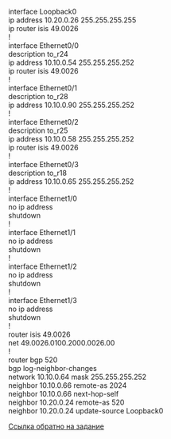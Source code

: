 interface Loopback0   
 ip address 10.20.0.26 255.255.255.255   
 ip router isis 49.0026   
!   
interface Ethernet0/0   
 description to_r24   
 ip address 10.10.0.54 255.255.255.252   
 ip router isis 49.0026   
!   
interface Ethernet0/1   
 description to_r28   
 ip address 10.10.0.90 255.255.255.252   
!   
interface Ethernet0/2   
 description to_r25   
 ip address 10.10.0.58 255.255.255.252   
 ip router isis 49.0026   
!   
interface Ethernet0/3   
 description to_r18   
 ip address 10.10.0.65 255.255.255.252   
!   
interface Ethernet1/0   
 no ip address   
 shutdown   
!   
interface Ethernet1/1   
 no ip address   
 shutdown   
!   
interface Ethernet1/2   
 no ip address   
 shutdown   
!            
interface Ethernet1/3   
 no ip address   
 shutdown   
!   
router isis 49.0026   
 net 49.0026.0100.2000.0026.00   
!   
router bgp 520   
 bgp log-neighbor-changes   
 network 10.10.0.64 mask 255.255.255.252   
 neighbor 10.10.0.66 remote-as 2024   
 neighbor 10.10.0.66 next-hop-self   
 neighbor 10.20.0.24 remote-as 520   
 neighbor 10.20.0.24 update-source Loopback0   

[Ссылка обратно на задание](/labs/lab09/ibgp_triada/README.md#)   